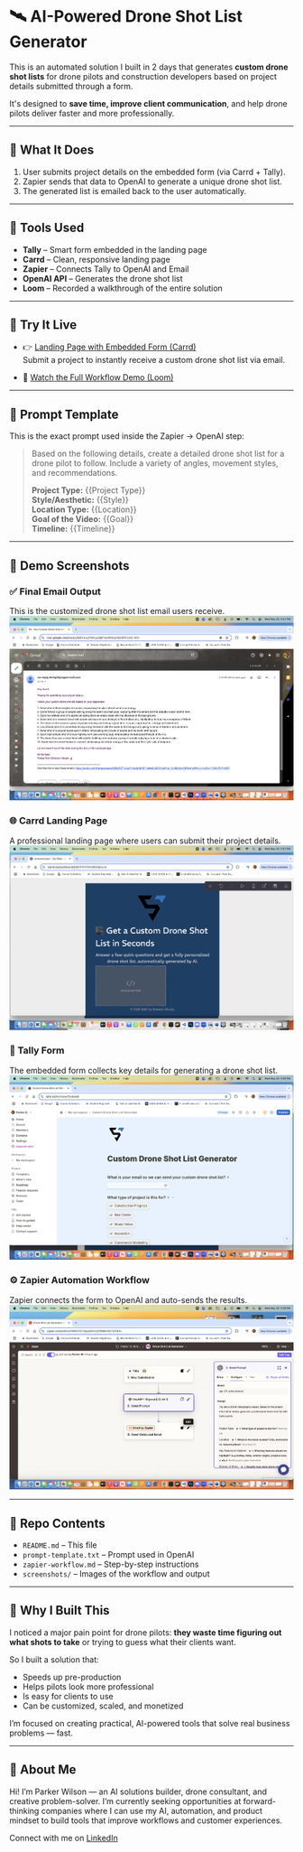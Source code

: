 # 🛰️ AI-Powered Drone Shot List Generator

This is an automated solution I built in 2 days that generates **custom drone shot lists** for drone pilots and construction developers based on project details submitted through a form.

It's designed to **save time, improve client communication**, and help drone pilots deliver faster and more professionally.

---

## 🧠 What It Does

1. User submits project details on the embedded form (via Carrd + Tally).
2. Zapier sends that data to OpenAI to generate a unique drone shot list.
3. The generated list is emailed back to the user automatically.

---

## 🔗 Tools Used

- **Tally** – Smart form embedded in the landing page
- **Carrd** – Clean, responsive landing page
- **Zapier** – Connects Tally to OpenAI and Email
- **OpenAI API** – Generates the drone shot list
- **Loom** – Recorded a walkthrough of the entire solution

---

## 🚀 Try It Live

- 👉 [Landing Page with Embedded Form (Carrd)](https://smoovevisuals.carrd.co/)  
  Submit a project to instantly receive a custom drone shot list via email.

- 🎥 [Watch the Full Workflow Demo (Loom)](https://tinyurl.com/4bu6rjaa)

---

## 🧾 Prompt Template

This is the exact prompt used inside the Zapier → OpenAI step:

> Based on the following details, create a detailed drone shot list for a drone pilot to follow. Include a variety of angles, movement styles, and recommendations.  
>  
> **Project Type:** {{Project Type}}  
> **Style/Aesthetic:** {{Style}}  
> **Location Type:** {{Location}}  
> **Goal of the Video:** {{Goal}}  
> **Timeline:** {{Timeline}}

---

## 📸 Demo Screenshots

### ✅ Final Email Output
This is the customized drone shot list email users receive.
![Final Email](./screenshots/final-email.png)

### 🌐 Carrd Landing Page
A professional landing page where users can submit their project details.
![Landing Page](./screenshots/landing-page.png)

### 📝 Tally Form
The embedded form collects key details for generating a drone shot list.
![Tally Form](./screenshots/tally-form.png)

### ⚙️ Zapier Automation Workflow
Zapier connects the form to OpenAI and auto-sends the results.
![Zapier Workflow](./screenshots/zapier-workflow.png)


---

## 📁 Repo Contents

- `README.md` – This file
- `prompt-template.txt` – Prompt used in OpenAI
- `zapier-workflow.md` – Step-by-step instructions
- `screenshots/` – Images of the workflow and output

---

## 🎯 Why I Built This

I noticed a major pain point for drone pilots: **they waste time figuring out what shots to take** or trying to guess what their clients want.

So I built a solution that:
- Speeds up pre-production
- Helps pilots look more professional
- Is easy for clients to use
- Can be customized, scaled, and monetized

I’m focused on creating practical, AI-powered tools that solve real business problems — fast.

---

## 👋 About Me

Hi! I’m Parker Wilson — an AI solutions builder, drone consultant, and creative problem-solver. I’m currently seeking opportunities at forward-thinking companies where I can use my AI, automation, and product mindset to build tools that improve workflows and customer experiences.

Connect with me on [LinkedIn](https://www.linkedin.com/in/parkerdwilson/)



